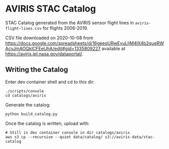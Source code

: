 # AVIRIS STAC Catalog

STAC Catalog generated from the AVIRIS sensor flight lines in `aviris-flight-lines.csv` for flights 2006-2019.

CSV file downloaded on 2020-10-08 from https://docs.google.com/spreadsheets/d/16geeqURwEyuLljM4lX4b2queRWAcvJmAOQklCFEeUhA/edit#gid=1335809227 available at https://aviris.jpl.nasa.gov/dataportal/.

## Writing the Catalog

Enter dev container shell and cd to this dir:
```shell
./scripts/console
cd catalogs/aviris
```

Generate the catalog:

```shell
python build_catalog.py
```

Once the catalog is written, upload with:

```shell
# Still in dev container console in dir catalogs/aviris
aws s3 cp --recursive --quiet data/catalog/ s3://aviris-data/stac-catalog
```
